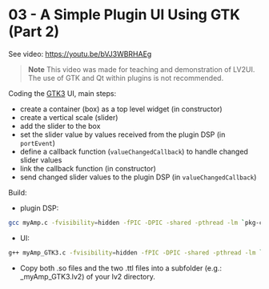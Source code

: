 # 03 - A Simple Plugin UI Using GTK (Part 2)

See video: <https://youtu.be/bVJ3WBRHAEg>

> **Note**
> This video was made for teaching and demonstration of LV2UI.
> The use of GTK and Qt within plugins is not recommended.

Coding the [GTK3] UI, main steps:

* create a container (box) as a top level widget (in constructor)
* create a vertical scale (slider)
* add the slider to the box
* set the slider value by values received from the plugin DSP
  (in `portEvent`)
* define a callback function (`valueChangedCallback`)
  to handle changed slider values
* link the callback function (in constructor)
* send changed slider values to the plugin DSP
  (in `valueChangedCallback`)

Build:

* plugin DSP:

```sh
gcc myAmp.c -fvisibility=hidden -fPIC -DPIC -shared -pthread -lm `pkg-config --cflags --libs lv2` -o myAmp.so
```

* UI:

```sh
g++ myAmp_GTK3.c -fvisibility=hidden -fPIC -DPIC -shared -pthread -lm `pkg-config --cflags --libs lv2 gtk+-3.0` -o myAmp_GTK3.so
```

* Copy both .so files and the two .ttl files into a subfolder
  (e.g.: _myAmp_GTK3.lv2) of your lv2 directory.


[GTK3]: https://docs.gtk.org/gtk3/
